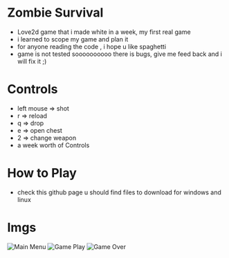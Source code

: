 # Zombie Survival

- Love2d game that i made white in a week, my first real game
- i learned to scope my game and plan it
- for anyone reading the code , i hope u like spaghetti
- game is not tested soooooooooo there is bugs, give me feed back and i will fix it ;)
# Controls
 - left mouse => shot
 - r => reload
- q => drop
- e => open chest
- 2 => change weapon
- a week worth of Controls
# How to Play
- check this github page u should find files to download for windows and linux

# Imgs
![Main Menu](https://github.com/t-88/love2d-zombie-survival/Imags/mainMenu.png "Main Menu")
![Game Play](https://github.com/t-88/love2d-zombie-survival/Imags/gamePlay.png "Game Play")
![Game Over](https://github.com/t-88/love2d-zombie-survival/Imags/gameOver.png "Game Over")